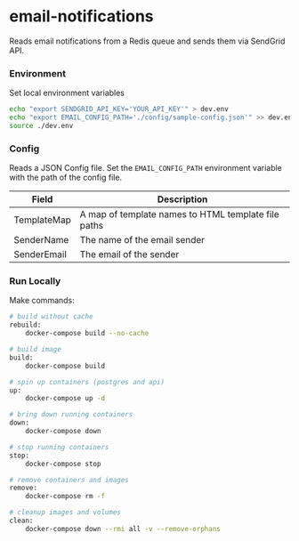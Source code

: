 # email-notifications

Reads email notifications from a Redis queue and sends them via SendGrid API.

### Environment

Set local environment variables

```sh
echo "export SENDGRID_API_KEY='YOUR_API_KEY'" > dev.env
echo "export EMAIL_CONFIG_PATH='./config/sample-config.json'" >> dev.env
source ./dev.env
```

### Config

Reads a JSON Config file. Set the `EMAIL_CONFIG_PATH` environment variable with the path of the config file.

|Field|Description|
|-----|-----------|
|TemplateMap|A map of template names to HTML template file paths|
|SenderName|The name of the email sender|
|SenderEmail|The email of the sender|

### Run Locally

Make commands:

```sh
# build without cache
rebuild:
	docker-compose build --no-cache

# build image
build:
	docker-compose build

# spin up containers (postgres and api)
up:
	docker-compose up -d

# bring down running containers
down:
	docker-compose down

# stop running containers
stop:
	docker-compose stop

# remove containers and images
remove:
	docker-compose rm -f

# cleanup images and volumes
clean:
	docker-compose down --rmi all -v --remove-orphans
```
